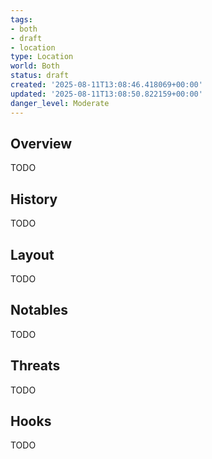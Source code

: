 ```yaml
---
tags:
- both
- draft
- location
type: Location
world: Both
status: draft
created: '2025-08-11T13:08:46.418069+00:00'
updated: '2025-08-11T13:08:50.822159+00:00'
danger_level: Moderate
---
```



## Overview

TODO
## History

TODO
## Layout

TODO
## Notables

TODO
## Threats

TODO
## Hooks

TODO
